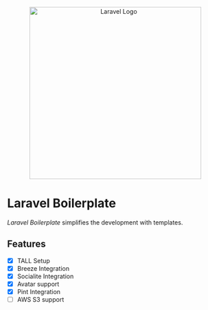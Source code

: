 <p align="center"><a href="https://laravel.com" target="_blank"><img src="https://raw.githubusercontent.com/laravel/art/master/logo-lockup/5%20SVG/2%20CMYK/1%20Full%20Color/laravel-logolockup-cmyk-red.svg" width="400" alt="Laravel Logo"></a></p>

# Laravel Boilerplate

_Laravel Boilerplate_ simplifies the development with templates.

## Features

- [x] TALL Setup
- [x] Breeze Integration
- [x] Socialite Integration
- [x] Avatar support
- [x] Pint Integration
- [ ] AWS S3 support